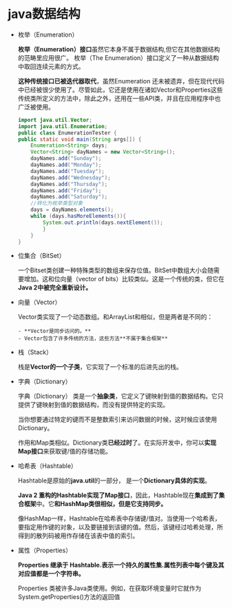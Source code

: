 # java数据结构

- 枚举（Enumeration）

    **枚举（Enumeration）接口**虽然它本身不属于数据结构,但它在其他数据结构的范畴里应用很广。 枚举（The Enumeration）接口定义了一种从数据结构中取回连续元素的方式。

    **这种传统接口已被迭代器取代**，虽然Enumeration 还未被遗弃，但在现代代码中已经被很少使用了。尽管如此，它还是使用在诸如Vector和Properties这些传统类所定义的方法中，除此之外，还用在一些API类，并且在应用程序中也广泛被使用。

    ```java
    import java.util.Vector;
    import java.util.Enumeration;
    public class EnumerationTester {
    public static void main(String args[]) {
        Enumeration<String> days;
        Vector<String> dayNames = new Vector<String>();
        dayNames.add("Sunday");
        dayNames.add("Monday");
        dayNames.add("Tuesday");
        dayNames.add("Wednesday");
        dayNames.add("Thursday");
        dayNames.add("Friday");
        dayNames.add("Saturday");
        //转化为枚举类型对象
        days = dayNames.elements();
        while (days.hasMoreElements()){
            System.out.println(days.nextElement()); 
            }
        }
    }
    ```

- 位集合（BitSet）

    一个Bitset类创建一种特殊类型的数组来保存位值。BitSet中数组大小会随需要增加。这和位向量（vector of bits）比较类似。这是一个传统的类，但它在**Java 2中被完全重新设计。**

- 向量（Vector）

    Vector类实现了一个动态数组。和ArrayList和相似，但是两者是不同的：

      - **Vector是同步访问的。**
      - Vector包含了许多传统的方法，这些方法**不属于集合框架**

- 栈（Stack）

    栈是**Vector的一个子类**，它实现了一个标准的后进先出的栈。

- 字典（Dictionary）

    字典（Dictionary） 类是一个**抽象类**，它定义了键映射到值的数据结构。它只提供了键映射到值的数据结构，而没有提供特定的实现。

    当你想要通过特定的键而不是整数索引来访问数据的时候，这时候应该使用Dictionary。

    作用和Map类相似。Dictionary类**已经过时**了。在实际开发中，你可以**实现Map接口**来获取键/值的存储功能。

- 哈希表（Hashtable）

    Hashtable是原始的**java.util**的一部分， 是一个**Dictionary具体的实现**。

    **Java 2 重构的Hashtable实现了Map接口**，因此，Hashtable现在**集成到了集合框架**中。它**和HashMap类很相似，但是它支持同步。**

    像HashMap一样，Hashtable在哈希表中存储键/值对。当使用一个哈希表，要指定用作键的对象，以及要链接到该键的值。然后，该键经过哈希处理，所得到的散列码被用作存储在该表中值的索引。

- 属性（Properties）

    **Properties 继承于 Hashtable.**表示一个持久的属性集.属性列表中**每个键及其对应值都是一个字符串。**

    Properties 类被许多Java类使用。例如，在获取环境变量时它就作为System.getProperties()方法的返回值